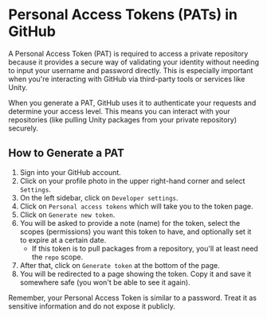 # Personal Access Tokens (PATs) in GitHub

A Personal Access Token (PAT) is required to access a private repository because it provides a secure way of validating your identity without needing to input your username and password directly. This is especially important when you're interacting with GitHub via third-party tools or services like Unity.

When you generate a PAT, GitHub uses it to authenticate your requests and determine your access level. This means you can interact with your repositories (like pulling Unity packages from your private repository) securely.

## How to Generate a PAT

1. Sign into your GitHub account.
2. Click on your profile photo in the upper right-hand corner and select `Settings`.
3. On the left sidebar, click on `Developer settings`.
4. Click on `Personal access tokens` which will take you to the token page.
5. Click on `Generate new token`.
6. You will be asked to provide a note (name) for the token, select the scopes (permissions) you want this token to have, and optionally set it to expire at a certain date.
   - If this token is to pull packages from a repository, you'll at least need the `repo` scope.
7. After that, click on `Generate token` at the bottom of the page.
8. You will be redirected to a page showing the token. Copy it and save it somewhere safe (you won't be able to see it again).

Remember, your Personal Access Token is similar to a password. Treat it as sensitive information and do not expose it publicly.

